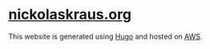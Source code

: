 # [nickolaskraus.org](https://nickolaskraus.org/)

This website is generated using [Hugo](https://gohugo.io/) and hosted on [AWS](https://aws.amazon.com/).
